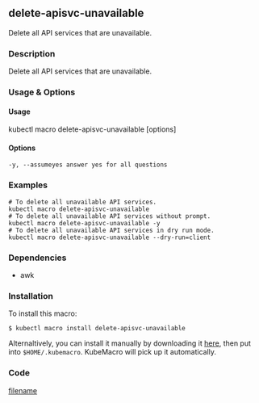 ## delete-apisvc-unavailable

Delete all API services that are unavailable.

<!-- tabs:start -->

### **Description**


Delete all API services that are unavailable.



### **Usage & Options**

#### Usage

kubectl macro delete-apisvc-unavailable [options]

#### Options

```
-y, --assumeyes answer yes for all questions

```

### **Examples**

```shell
# To delete all unavailable API services.
kubectl macro delete-apisvc-unavailable
# To delete all unavailable API services without prompt.
kubectl macro delete-apisvc-unavailable -y
# To delete all unavailable API services in dry run mode.
kubectl macro delete-apisvc-unavailable --dry-run=client

```

### **Dependencies**

* awk

### **Installation**

To install this macro:
```shell
$ kubectl macro install delete-apisvc-unavailable
```

Alternaltively, you can install it manually by downloading it [here](../bin/delete-apisvc-unavailable.sh), then put into `$HOME/.kubemacro`. KubeMacro will pick up it automatically.

### **Code**

[filename](../bin/delete-apisvc-unavailable.sh ':include :type=code shell')

<!-- tabs:end -->
